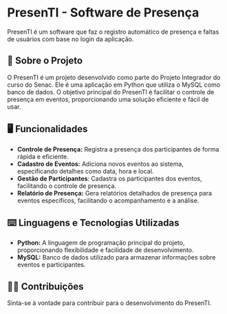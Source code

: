 <h1>PresenTI - Software de Presença</h1>
<p>PresenTI é um software que faz o registro automático de presença e faltas de usuários 
com base no login da aplicação.</p>

## 📕 Sobre o Projeto 
<p>O PresenTI é um projeto desenvolvido como parte do Projeto Integrador do curso do Senac. 
Ele é uma aplicação em Python que utiliza o MySQL como banco de dados. O objetivo principal 
do PresenTI é facilitar o controle de presença em eventos, proporcionando uma solução eficiente 
e fácil de usar. </p>

## 🖥️ Funcionalidades
<ul>
  <li><strong>Controle de Presença:</strong> Registra a presença dos participantes de forma rápida e eficiente.</li>
  <li><strong>Cadastro de Eventos:</strong> Adiciona novos eventos ao sistema, especificando detalhes como data, hora e local.</li>
  <li><strong>Gestão de Participantes</strong>: Cadastra os participantes dos eventos, facilitando o controle de presença.</li>
  <li><strong>Relatório de Presença:</strong> Gera relatórios detalhados de presença para eventos específicos, facilitando o acompanhamento e a análise.</li>
</ul>

## ⌨️ Linguagens e Tecnologias Utilizadas
<ul>
  <li><strong>Python:</strong> A linguagem de programação principal do projeto, proporcionando flexibilidade e facilidade de desenvolvimento.</li>
  <li><strong>MySQL:</strong> Banco de dados utilizado para armazenar informações sobre eventos e participantes.</li>
</ul>

## 👩‍💻 Contribuições
<p>Sinta-se à vontade para contribuir para o desenvolvimento do PresenTI.</p>
 
